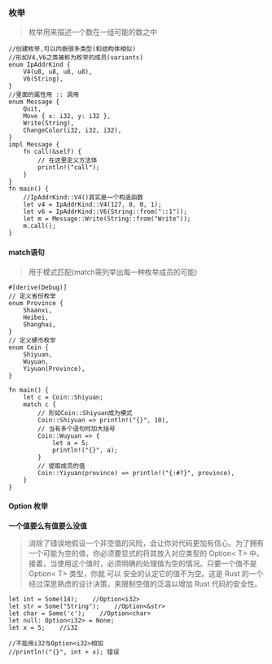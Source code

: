 ### 枚举
> 枚举用来描述一个数在一组可能的数之中

    //创建枚举,可以内嵌很多类型(和结构体相似)
    //形如V4,V6之类被称为枚举的成员(variants)
    enum IpAddrKind {
        V4(u8, u8, u8, u8),
        V6(String),
    }
    //里面的属性用 :: 调用
    enum Message {
        Quit,
        Move { x: i32, y: i32 },
        Write(String),
        ChangeColor(i32, i32, i32),
    }
    impl Message {
        fn call(&self) {
            // 在这里定义方法体
            println!("call");
        }
    }
    fn main() {
        //IpAddrKind::V4()其实是一个构造函数
        let v4 = IpAddrKind::V4(127, 0, 0, 1);
        let v6 = IpAddrKind::V6(String::from("::1"));
        let m = Message::Write(String::from("Write"));
        m.call();
    }
#### match语句
> 用于模式匹配(match需列举出每一种枚举成员的可能)

    #[derive(Debug)]
    // 定义省份枚举
    enum Province {
        Shaanxi,
        Heibei,
        Shanghai,
    }
    // 定义硬币枚举
    enum Coin {
        Shiyuan,
        Wuyuan,
        Yiyuan(Province),
    }

    fn main() {
        let c = Coin::Shiyuan;
        match c {
            // 形如Coin::Shiyuan成为模式
            Coin::Shiyuan => println!("{}", 10),
            // 当有多个语句时加大括号
            Coin::Wuyuan => {
                let a = 5;
                println!("{}", a);
            }
            // 提取成员的值
            Coin::Yiyuan(province) => println!("{:#?}", province),
        }
    }
#### Option 枚举
**一个值要么有值要么没值**
> 消除了错误地假设一个非空值的风险，会让你对代码更加有信心。为了拥有一个可能为空的值，你必须要显式的将其放入对应类型的 Option< T> 中。接着，当使用这个值时，必须明确的处理值为空的情况。只要一个值不是 Option< T> 类型，你就 可以 安全的认定它的值不为空。这是 Rust 的一个经过深思熟虑的设计决策，来限制空值的泛滥以增加 Rust 代码的安全性。

    let int = Some(14);    //Option<i32>
    let str = Some("String");    //Option<&str>
    let char = Some('c');    //Option<char>
    let null: Option<i32> = None;
    let x = 5;    //i32

    //不能用i32与Option<i32>相加
    //println!("{}", int + x); 错误

